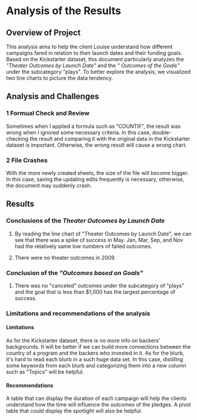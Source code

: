 # Analysis of the Results


## Overview of Project

This analysis aims to help the client Louise understand how different campaigns fared in relation to their launch dates and their funding goals.
Based on the Kickstarter dataset, this document particularly analyzes the *"Theater Outcomes by Launch Date"* and  the *" Outcomes of the Goals"* under the subcategory "plays". To better explore the analysis,  we visualized two line charts to picture the data tendency.


## Analysis and Challenges

### 1 Formual Check and Review

Sometimes when I applied a formula such as "COUNTIF", the result was wrong when I ignored some necessary criteria. In this case, double-checking the result and comparing it with the original data in the Kickstarter dataset is important. Otherwise, the wrong result will cause a wrong chart.

### 2 File Crashes

With the more newly created sheets, the size of the file will become bigger. In this case, saving the updating edits frequently is necessary, otherwise, the document may suddenly crash.


## Results

### Conclusions of the *Theater Outcomes by Launch Date*

1. By reading the line chart of "Theater Outcomes by Launch Date", we can see that there was a spike of success in May. Jan, Mar, Sep, and Nov had the relatively same low numbers of failed outcomes. 

2. There were no theater outcomes in 2009.

### Conclusion of the *"Outcomes based on Goals"*

1. There was no "canceled" outcomes under the subcategory of "plays" and the goal that is less than $1,000 has the largest percentage of success.


### Limitations and recommendations of the analysis

#### Limitations

As for the Kickstarter dataset, there is no more info on backers' backgrounds. It will be better if we can build more connections between the country of a program and the backers who invested in it. As for the blurb, it's hard to read each blurb in a such huge data set. In this case, distilling some keywords from each blurb and categorizing them into a new column such as "Topics" will be helpful.

#### Recommendations

A table that can display the duration of each campaign will help the clients understand how the time will influence the outcomes of the pledges. A pivot table that could display the spotlight will also be helpful.



